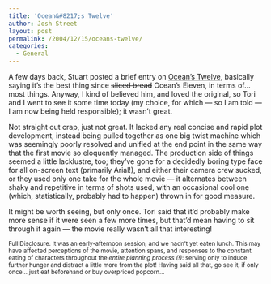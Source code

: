 ```yaml
---
title: 'Ocean&#8217;s Twelve'
author: Josh Street
layout: post
permalink: /2004/12/15/oceans-twelve/
categories:
  - General
---
```

A few days back, Stuart posted a brief entry on [Ocean&#8217;s Twelve][1], basically saying it&#8217;s the best thing since <del>sliced bread</del> Ocean&#8217;s Eleven, in terms of&#8230; most things. Anyway, I kind of believed him, and loved the original, so Tori and I went to see it some time today (my choice, for which &#8212; so I am told &#8212; I am now being held responsible); it wasn&#8217;t great.

Not straight out crap, just not great. It lacked any real concise and rapid plot development, instead being pulled together as one big twist machine which was seemingly poorly resolved and unified at the end point in the same way that the first movie so eloquently managed. The production side of things seemed a little lacklustre, too; they&#8217;ve gone for a decidedly boring type face for all on-screen text (primarily Arial!), and either their camera crew sucked, or they used only one take for the whole movie &#8212; it alternates between shaky and repetitive in terms of shots used, with an occasional cool one (which, statistically, probably had to happen) thrown in for good measure.

It might be worth seeing, but only once. Tori said that it&#8217;d probably make more sense if it were seen a few more times, but that&#8217;d mean having to sit through it again &#8212; the movie really wasn&#8217;t all that interesting!

<small>Full Disclosure: It was an early-afternoon session, and we hadn&#8217;t yet eaten lunch. This may have affected perceptions of the movie, attention spans, and responses to the constant eating of characters throughout the <em>entire planning process (!)</em>: serving only to induce further hunger and distract a little more from the plot! Having said all that, go see it, if only once&#8230; just eat beforehand or buy overpriced popcorn&#8230;</small>

 [1]: http://smkz.is-a-geek.net/archives/2004/12/09/oceans-twelve-is-a-must-see